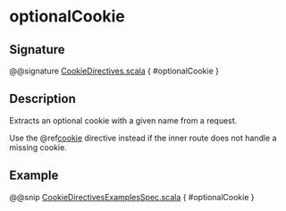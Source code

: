 # optionalCookie

## Signature

@@signature [CookieDirectives.scala]($akka-http$/akka-http/src/main/scala/akka/http/scaladsl/server/directives/CookieDirectives.scala) { #optionalCookie }

## Description

Extracts an optional cookie with a given name from a request.

Use the @ref[cookie](cookie.md) directive instead if the inner route does not handle a missing cookie.

## Example

@@snip [CookieDirectivesExamplesSpec.scala]($test$/scala/docs/http/scaladsl/server/directives/CookieDirectivesExamplesSpec.scala) { #optionalCookie }